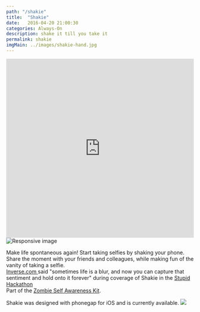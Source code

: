 ```yaml
---
path: "/shakie"
title:  "Shakie"
date:   2016-04-20 21:00:30
categories: Always-On
description: shake it till you take it
permalink: shakie
imgMain: ../images/shakie-hand.jpg
---
```

<div>
	<iframe width="100%" height="480" src="https://www.youtube.com/embed/8-9-8u0JUWc?list=PLp1AzLEITCFxnF3zXRn5ZErynB5Vg5Ynr" frameborder="0" allowfullscreen></iframe>
</div>
<div class="col-sm-6">
	<img src="images/shakie-hand.jpg" class="img-responsive center-block" alt="Responsive image"/>
</div>
<div class="col-sm-6">
	<p> 
		Make life spontaneous again! Start taking selfies by shaking your phone. Share the moment with your friends and colleagues, while making fun of the vanity of taking a selfie.
		<br>
		<a href="https://www.inverse.com/article/11379-5-brilliantly-stupid-hacks-from-the-terrible-ideas-hackathon"> Inverse.com </a> said "sometimes life is a blur, and now you can capture that sentiment and hold onto it forever" during coverage of Shakie in the <a href="http://www.stupidhackathon.com/">Stupid Hackathon</a>
	<br>
		Part of the	<a href="/apocalypse"> Zombie Self Awareness Kit</a>. 
	</p>
	
</div>
<p>
	Shakie was designed with phonegap for iOS and is currently available.
	<a href="https://itunes.apple.com/us/app/shakie-selfie/id1084179854?mt=8">
		<img src="images/appstore.svg"/>
	</a>
</p>

